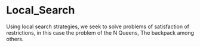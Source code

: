 # Local_Search
Using local search strategies, we seek to solve problems of satisfaction of restrictions, in this case the problem of the N Queens, The backpack among others.
